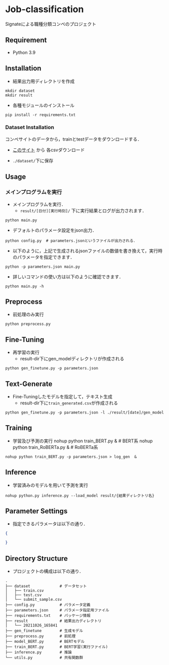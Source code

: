 # Job-classification

Signateによる職種分類コンペのプロジェクト


## Requirement
- Python 3.9


## Installation
- 結果出力用ディレクトリを作成
```shell
mkdir dataset
mkdir result
```
- 各種モジュールのインストール
```shell
pip install -r requirements.txt
```

### Dataset Installation
コンペサイトのデータから，trainとtestデータをダウンロードする．
- [このサイト](https://signate.jp/competitions/735/data) から 各csvダウンロード

- `./dataset/`下に保存

## Usage

### メインプログラムを実行
- メインプログラムを実行．
  - `result/[日付][実行時刻]/` 下に実行結果とログが出力されます．
```shell
python main.py
```
- デフォルトのパラメータ設定をjson出力．
```shell
python config.py  # parameters.jsonというファイルが出力される．
```
- 以下のように，上記で生成されるjsonファイルの数値を書き換えて，実行時のパラメータを指定できます．
```shell
python -p parameters.json main.py
```
- 詳しいコマンドの使い方は以下のように確認できます．
```shell
python main.py -h
```

## Preprocess
- 前処理のみ実行
```shell
python preprocess.py
```
## Fine-Tuning
- 再学習の実行 
  - result-dir下にgen_modelディレクトリが作成される
```shell
python gen_finetune.py -p parameters.json
```

## Text-Generate
- Fine-Tuningしたモデルを指定して，テキスト生成
  - result-dir下に`train_generated.csv`が作成される
```shell
python gen_finetune.py -p parameters.json -l ./result/[date]/gen_model
```

## Training
- 学習及び予測の実行
nohup python train_BERT.py &  # BERT系
nohup python train_RoBERTa.py &  # RoBERTa系

```shell
nohup python train_BERT.py -p parameters.json > log_gen  &
```
## Inference
- 学習済みのモデルを用いて予測を実行
```shell
nohup python.py inference.py --load_model result/{結果ディレクトリ名}
```
## Parameter Settings

- 指定できるパラメータは以下の通り．
```json
{

}
```

## Directory Structure
- プロジェクトの構成は以下の通り．
```shell
.
├── dataset             # データセット
│   ├── train.csv
│   ├── test.csv
│   └── submit_sample.csv
├── config.py           # パラメータ定義
├── parameters.json     # パラメータ指定用ファイル
├── requirements.txt    # パッケージ情報
├── result              # 結果出力ディレクトリ
│   └── 20211026_165841
├── gen_finetune        # 生成モデル
├── preprocess.py       # 前処理
├── model_BERT.py       # BERTモデル
├── train_BERT.py       # BERT学習(実行ファイル)
├── inference.py        # 推論
└── utils.py            # 共有関数群
```

